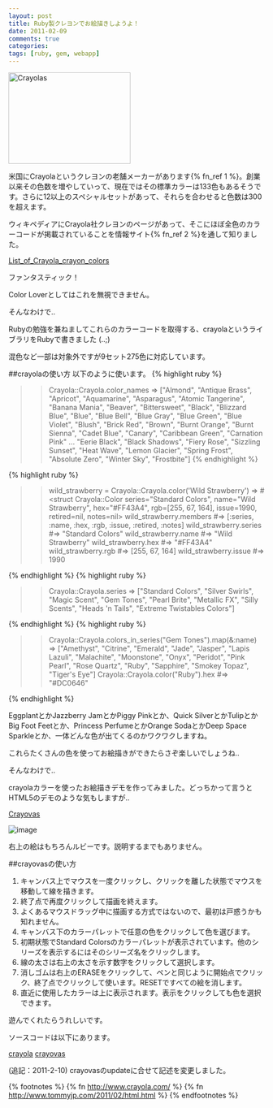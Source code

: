```yaml
---
layout: post
title: Ruby製クレヨンでお絵描きしようよ！
date: 2011-02-09
comments: true
categories:
tags: [ruby, gem, webapp]
---
```


<a href="http://www.flickr.com/photos/somewhatfrank/3442601259/" title="Crayolas by Frank Gruber, on Flickr"><img src="http://farm4.static.flickr.com/3327/3442601259_11703f3e84_m.jpg" width="240" height="180" alt="Crayolas" /></a>

米国にCrayolaというクレヨンの老舗メーカーがあります{% fn_ref 1 %}。創業以来その色数を増やしていって、現在ではその標準カラーは133色もあるそうです。さらに12以上のスペシャルセットがあって、それらを合わせると色数は300を超えます。

ウィキペディアにCrayola社クレヨンのページがあって、そこにほぼ全色のカラーコードが掲載されていることを情報サイト{% fn_ref 2 %}を通して知りました。

[List_of_Crayola_crayon_colors](http://en.wikipedia.org/wiki/List_of_Crayola_crayon_colors)

ファンタスティック！

Color Loverとしてはこれを無視できません。

そんなわけで..

Rubyの勉強を兼ねましてこれらのカラーコードを取得する、crayolaというライブラリをRubyで書きました (‥;)

混色など一部は対象外ですが9セット275色に対応しています。

##crayolaの使い方
以下のように使います。
{% highlight ruby %}
>> Crayola::Crayola.color_names
=> ["Almond", "Antique Brass", "Apricot", "Aquamarine", "Asparagus", "Atomic Tangerine", "Banana Mania", "Beaver", "Bittersweet", "Black", "Blizzard Blue", "Blue", "Blue Bell", "Blue Gray", "Blue Green", "Blue Violet", "Blush", "Brick Red", "Brown", "Burnt Orange", "Burnt Sienna", "Cadet Blue", "Canary", "Caribbean Green", "Carnation Pink" ... "Eerie Black", "Black Shadows", "Fiery Rose", "Sizzling Sunset", "Heat Wave", "Lemon Glacier", "Spring Frost", "Absolute Zero", "Winter Sky", "Frostbite"]
{% endhighlight %}

{% highlight ruby %}
>> wild_strawberry = Crayola::Crayola.color('Wild Strawberry')
=> #<struct Crayola::Color series="Standard Colors", name="Wild Strawberry", hex="#FF43A4", rgb=[255, 67, 164], issue=1990, retired=nil, notes=nil>
>> wild_strawberry.members #=> [:series, :name, :hex, :rgb, :issue, :retired, :notes]
>> wild_strawberry.series #=> "Standard Colors"
>> wild_strawberry.name #=> "Wild Strawberry"
>> wild_strawberry.hex #=> "#FF43A4"
>> wild_strawberry.rgb #=> [255, 67, 164]
>> wild_strawberry.issue #=> 1990
>> 
{% endhighlight %}
{% highlight ruby %}
>> Crayola::Crayola.series
=> ["Standard Colors", "Silver Swirls", "Magic Scent", "Gem Tones", "Pearl Brite", "Metallic FX", "Silly Scents", "Heads 'n Tails", "Extreme Twistables Colors"]
>> 
{% endhighlight %}
{% highlight ruby %}
>> Crayola::Crayola.colors_in_series("Gem Tones").map(&:name)
=> ["Amethyst", "Citrine", "Emerald", "Jade", "Jasper", "Lapis Lazuli", "Malachite", "Moonstone", "Onyx", "Peridot", "Pink Pearl", "Rose Quartz", "Ruby", "Sapphire", "Smokey Topaz", "Tiger's Eye"]
>> Crayola::Crayola.color("Ruby").hex #=> "#DC0646"
>> 
{% endhighlight %}

EggplantとかJazzberry JamとかPiggy Pinkとか、Quick SilverとかTulipとかBig Foot Feetとか、Princess PerfumeとかOrange SodaとかDeep Space Sparkleとか、一体どんな色が出てくるのかワクワクしますね。

これらたくさんの色を使ってお絵描きができたらさぞ楽しいでしょうね..

そんなわけで..

crayolaカラーを使ったお絵描きデモを作ってみました。どっちかって言うとHTML5のデモのような気もしますが..

[Crayovas](http://crayovas.heroku.com/)

![image](http://img.f.hatena.ne.jp/images/fotolife/k/keyesberry/20110209/20110209105103.png)


右上の絵はもちろんルビーです。説明するまでもありません。

##crayovasの使い方

1. キャンバス上でマウスを一度クリックし、クリックを離した状態でマウスを移動して線を描きます。
1. 終了点で再度クリックして描画を終えます。
1. よくあるマウスドラッグ中に描画する方式ではないので、最初は戸惑うかも知れません。
1. キャンバス下のカラーパレットで任意の色をクリックして色を選びます。
1. 初期状態でStandard Colorsのカラーパレットが表示されています。他のシリーズを表示するにはそのシリーズ名をクリックします。
1. 線の太さは右上の太さを示す数字をクリックして選択します。
1. 消しゴムは右上のERASEをクリックして、ペンと同じように開始点でクリック、終了点でクリックして使います。RESETですべての絵を消します。
1. 直近に使用したカラーは上に表示されます。表示をクリックしても色を選択できます。

遊んでくれたらうれしいです。

ソースコードは以下にあります。

[crayola](https://github.com/melborne/crayola)
[crayovas](https://github.com/melborne/crayovas)

(追記：2011-2-10) crayovasのupdateに合せて記述を変更しました。

{% footnotes %}
   {% fn http://www.crayola.com/ %}
   {% fn http://www.tommyjp.com/2011/02/html.html %}
{% endfootnotes %}

